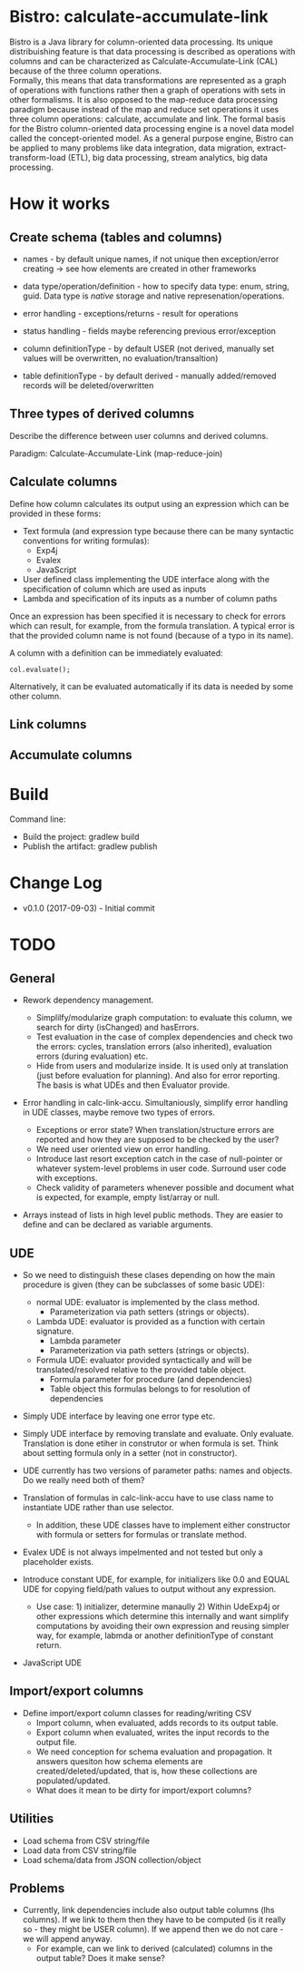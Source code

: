 # Bistro: calculate-accumulate-link 

Bistro is a Java library for column-oriented data processing.
Its unique distribuishing feature is that data processing is described as operations with columns 
and can be characterized as Calculate-Accumulate-Link (CAL) because of the three column operations.   
Formally, this means that data transformations are represented as a graph of operations with functions 
rather then a graph of operations with sets in other formalisms. It is also opposed to the map-reduce 
data processing paradigm because instead of the map and reduce set operations it uses three 
column operations: calculate, accumulate and link. The formal basis for the Bistro column-oriented 
data processing engine is a novel data model called the concept-oriented model.
As a general purpose engine, Bistro can be applied to many problems like data integration, 
data migration, extract-transform-load (ETL), big data processing, stream analytics, big data processing.

# How it works

## Create schema (tables and columns)

* names - by default unique names, if not unique then exception/error creating -> see how elements are created in other frameworks
* data type/operation/definition - how to specify data type: enum, string, guid. Data type is *native* storage and native represenation/operations.

* error handling - exceptions/returns - result for operations
* status handling - fields maybe referencing previous error/exception

* column definitionType - by default USER (not derived, manually set values will be overwritten, no evaluation/transaltion)
* table definitionType - by default derived - manually added/removed records will be deleted/overwritten

## Three types of derived columns

Describe the difference between user columns and derived columns. 

Paradigm: Calculate-Accumulate-Link (map-reduce-join)

## Calculate columns

Define how column calculates its output using an expression which can be provided in these forms:
* Text formula (and expression type because there can be many syntactic conventions for writing formulas):
  * Exp4j
  * Evalex
  * JavaScript
* User defined class implementing the UDE interface along with the specification of column which are used as inputs
* Lambda and specification of its inputs as a number of column paths

Once an expression has been specified it is necessary to check for errors which can result, for example, from the formula translation.
A typical error is that the provided column name is not found (because of a typo in its name). 

A column with a definition can be immediately evaluated:

    col.evaluate();

Alternatively, it can be evaluated automatically if its data is needed by some other column. 

## Link columns

## Accumulate columns

# Build

Command line: 
* Build the project: gradlew build
* Publish the artifact: gradlew publish

# Change Log

* v0.1.0 (2017-09-03) - Initial commit

# TODO

## General

* Rework dependency management.
  * Simplilfy/modularize graph computation: to evaluate this column, we search for dirty (isChanged) and hasErrors.
  * Test evaluation in the case of complex dependencies and check two the errors: cycles, translation errors (also inherited), evaluation errors (during evaluation) etc.
  * Hide from users and modularize inside. It is used only at translation (just before evaluation for planning). And also for error reporting. The basis is what UDEs and then Evaluator provide.

* Error handling in calc-link-accu. Simultaniously, simplify error handling in UDE classes, maybe remove two types of errors.
  * Exceptions or error state? When translation/structure errors are reported and how they are supposed to be checked by the user?
  * We need user oriented view on error handling.
  * Introduce last resort exception catch in the case of null-pointer or whatever system-level problems in user code. Surround user code with exceptions.
  * Check validity of parameters whenever possible and document what is expected, for example, empty list/array or null.

* Arrays instead of lists in high level public methods. They are easier to define and can be declared as variable arguments.

## UDE
* So we need to distinguish these clases depending on how the main procedure is given (they can be subclasses of some basic UDE):
  * normal UDE: evaluator is implemented by the class method. 
    * Parameterization via path setters (strings or objects).
  * Lambda UDE: evaluator is provided as a function with certain signature.
    * Lambda parameter
    * Parameterization via path setters (strings or objects).
  * Formula UDE: evaluator provided syntactically and will be translated/resolved relative to the provided table object.
    * Formula parameter for procedure (and dependencies) 
    * Table object this formulas belongs to for resolution of dependencies

* Simply UDE interface by leaving one error type etc.
* Simply UDE interface by removing translate and evaluate. Only evaluate. Translation is done etiher in construtor or when formula is set. Think about setting formula only in a setter (not in constructor).
* UDE currently has two versions of parameter paths: names and objects. Do we really need both of them?

* Translation of formulas in calc-link-accu have to use class name to instantiate UDE rather than use selector.
  * In addition, these UDE classes have to implement either constructor with formula or setters for formulas or translate method.

* Evalex UDE is not always impelmented and not tested but only a placeholder exists.

* Introduce constant UDE, for example, for initializers like 0.0 and EQUAL UDE for copying field/path values to output without any expression.
  * Use case: 1) initializer, determine manaully 2) Within UdeExp4j or other expressions which determine this internally and want simplify computations by avoiding their own expression and reusing simpler way, for example, labmda or another definitionType of constant return.

* JavaScript UDE

## Import/export columns

* Define import/export column classes for reading/writing CSV
  * Import column, when evaluated, adds records to its output table. 
  * Export column when evaluated, writes the input records to the output file.
  * We need conception for schema evaluation and propagation. It answers quesiton how schema elements are created/deleted/updated, that is, how these collections are populated/updated.
  * What does it mean to be dirty for import/export columns? 

## Utilities

* Load schema from CSV string/file
* Load data from CSV string/file
* Load schema/data from JSON collection/object

## Problems
* Currently, link dependencies include also output table columns (lhs columns). If we link to them then they have to be computed (is it really so - they might be USER column). If we append then we do not care - we will append anyway.
  * For example, can we link to derived (calculated) columns in the output table? Does it make sense?
